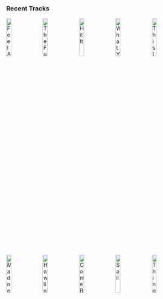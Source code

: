 ### Recent Tracks
[<img src='https://lastfm.freetls.fastly.net/i/u/300x300/a6db79e1b3744e1a8e871cb913554258.png' width='16%' height='16%' alt='Feel Again'>](https://www.last.fm/music/onerepublic/_/feel%2bagain)&nbsp;&nbsp;&nbsp;&nbsp;[<img src='https://lastfm.freetls.fastly.net/i/u/300x300/dcd787b239c84a1ab805c282257b7663.png' width='16%' height='16%' alt='The Funeral'>](https://www.last.fm/music/band%2bof%2bhorses/_/the%2bfuneral)&nbsp;&nbsp;&nbsp;&nbsp;[<img src='https://lastfm.freetls.fastly.net/i/u/300x300/01bccad9d7be4980c9fdbcec3be695c9.png' width='16%' height='16%' alt='Hit It'>](https://www.last.fm/music/american%2bauthors/_/hit%2bit)&nbsp;&nbsp;&nbsp;&nbsp;[<img src='https://lastfm.freetls.fastly.net/i/u/300x300/aa9e02325be944cab8e4392f1948f5e0.png' width='16%' height='16%' alt='What You Know'>](https://www.last.fm/music/two%2bdoor%2bcinema%2bclub/_/what%2byou%2bknow)&nbsp;&nbsp;&nbsp;&nbsp;[<img src='https://lastfm.freetls.fastly.net/i/u/300x300/9a8488ad4896580730b7ce12877bc278.png' width='16%' height='16%' alt='This Is Your Life'>](https://www.last.fm/music/the%2bkillers/_/this%2bis%2byour%2blife)&nbsp;&nbsp;&nbsp;&nbsp;<br>[<img src='https://lastfm.freetls.fastly.net/i/u/300x300/808947837ade4ea5bc0e53ed611b2500.png' width='16%' height='16%' alt='Madness'>](https://www.last.fm/music/muse/_/madness)&nbsp;&nbsp;&nbsp;&nbsp;[<img src='https://lastfm.freetls.fastly.net/i/u/300x300/98008b3a8f2c483d9fedaafcb1ca5c96.png' width='16%' height='16%' alt='Howlin for You'>](https://www.last.fm/music/the%2bblack%2bkeys/_/howlin%2527%2bfor%2byou)&nbsp;&nbsp;&nbsp;&nbsp;[<img src='https://lastfm.freetls.fastly.net/i/u/300x300/aa9e02325be944cab8e4392f1948f5e0.png' width='16%' height='16%' alt='Come Back Home'>](https://www.last.fm/music/two%2bdoor%2bcinema%2bclub/_/come%2bback%2bhome)&nbsp;&nbsp;&nbsp;&nbsp;[<img src='https://lastfm.freetls.fastly.net/i/u/300x300/db98a3f967bd4b6b9dc86251801cce60.png' width='16%' height='16%' alt='Sail'>](https://www.last.fm/music/awolnation/_/sail)&nbsp;&nbsp;&nbsp;&nbsp;[<img src='https://lastfm.freetls.fastly.net/i/u/300x300/90a4432699af42149072e0177151108a.png' width='16%' height='16%' alt='Things We Lost in the Fire'>](https://www.last.fm/music/bastille/_/things%2bwe%2blost%2bin%2bthe%2bfire)&nbsp;&nbsp;&nbsp;&nbsp;<br>